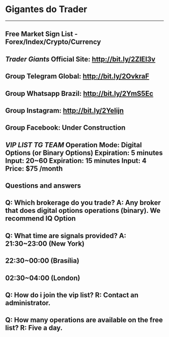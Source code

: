 # Gigantes do Trader
--------------------------------------------------------------------------

Free Market Sign List - Forex/Index/Crypto/Currency
--------------------------------------------------------------------------
*Trader Giants*
Official Site: http://bit.ly/2ZlEI3v
--------------------------------------------------------------------------
Group Telegram Global: http://bit.ly/2OvkraF
--------------------------------------------------------------------------
Group Whatsapp Brazil: http://bit.ly/2YmS5Ec
--------------------------------------------------------------------------
Group Instagram: http://bit.ly/2YeIijn
--------------------------------------------------------------------------
Group Facebook: Under Construction
--------------------------------------------------------------------------
*VIP LIST TG TEAM*
Operation Mode: Digital Options (or Binary Options)
Expiration: 5 minutes
Input: 20~60
Expiration: 15 minutes
Input: 4
Price: $75 /month
--------------------------------------------------------------------------
Questions and answers
--------------------------------------------------------------------------
Q: Which brokerage do you trade?
A: Any broker that does digital options operations (binary). We recommend IQ Option
--------------------------------------------------------------------------
Q: What time are signals provided?
A: 21:30~23:00 (New York)
--------------------------------------------------------------------------
22:30~00:00 (Brasília)
--------------------------------------------------------------------------
02:30~04:00 (London)
--------------------------------------------------------------------------
Q: How do i join the vip list?
R: Contact an administrator.
--------------------------------------------------------------------------
Q: How many operations are available on the free list?
R: Five a day.
--------------------------------------------------------------------------

